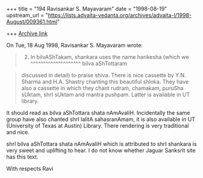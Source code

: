+++
title = "194 Ravisankar S. Mayavaram"
date = "1998-08-19"
upstream_url = "https://lists.advaita-vedanta.org/archives/advaita-l/1998-August/009361.html"

+++
[Archive link](https://lists.advaita-vedanta.org/archives/advaita-l/1998-August/009361.html)

On Tue, 18 Aug 1998, Ravisankar S. Mayavaram wrote:
>
> 2) In bilvAShTakam, shankara uses the name harikesha (which we
^^^^^^^^^^^^^^^^^^^^ bilva aShTottaram

> discussed in detail) to praise shiva. There is nice cassette by
> Y.N. Sharma and H.A. Shastry chanting this beautiful shloka.
> They have also a cassette in which they chant rudram, chamakam,
> puruSha sUktam, shrI sUktam and mantra pushpam. Latter is
> available in UT library.
>

It should read as bilva aShTottara shata nAmAvaliH. Incidentally
the same group have also chanted shrI lalitA sahasranAmam, it is
also available in UT (University of Texas at Austin) Library.
There rendering is very traditional and nice.

shrI bilva aShTottara shata nAmAvaliH which is attributed to shrI
shankara is very sweet and uplifting to hear. I do not know
whether Jaguar Sanksrit site has this text.

With respects
Ravi

